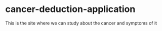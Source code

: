 # cancer-deduction-application
This is the site where we can study about the cancer and symptoms of it
